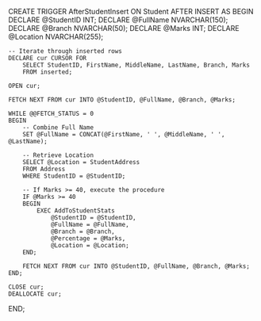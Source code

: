 CREATE TRIGGER AfterStudentInsert
ON Student
AFTER INSERT
AS
BEGIN
    DECLARE @StudentID INT;
    DECLARE @FullName NVARCHAR(150);
    DECLARE @Branch NVARCHAR(50);
    DECLARE @Marks INT;
    DECLARE @Location NVARCHAR(255);

    -- Iterate through inserted rows
    DECLARE cur CURSOR FOR
        SELECT StudentID, FirstName, MiddleName, LastName, Branch, Marks
        FROM inserted;

    OPEN cur;

    FETCH NEXT FROM cur INTO @StudentID, @FullName, @Branch, @Marks;

    WHILE @@FETCH_STATUS = 0
    BEGIN
        -- Combine Full Name
        SET @FullName = CONCAT(@FirstName, ' ', @MiddleName, ' ', @LastName);

        -- Retrieve Location
        SELECT @Location = StudentAddress
        FROM Address
        WHERE StudentID = @StudentID;

        -- If Marks >= 40, execute the procedure
        IF @Marks >= 40
        BEGIN
            EXEC AddToStudentStats
                @StudentID = @StudentID,
                @FullName = @FullName,
                @Branch = @Branch,
                @Percentage = @Marks,
                @Location = @Location;
        END;

        FETCH NEXT FROM cur INTO @StudentID, @FullName, @Branch, @Marks;
    END;

    CLOSE cur;
    DEALLOCATE cur;
END;
